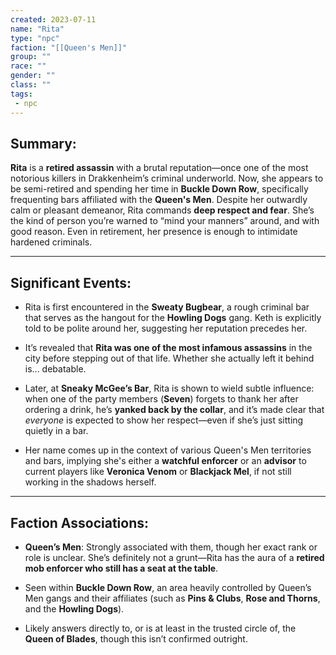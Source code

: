```yaml
---
created: 2023-07-11
name: "Rita"
type: "npc"
faction: "[[Queen's Men]]"
group: ""
race: ""
gender: ""
class: ""
tags:
 - npc
---
```

## Summary:

**Rita** is a **retired assassin** with a brutal reputation—once one of the most notorious killers in Drakkenheim’s criminal underworld. Now, she appears to be semi-retired and spending her time in **Buckle Down Row**, specifically frequenting bars affiliated with the **Queen's Men**. Despite her outwardly calm or pleasant demeanor, Rita commands **deep respect and fear**. She’s the kind of person you’re warned to “mind your manners” around, and with good reason. Even in retirement, her presence is enough to intimidate hardened criminals.

---

## Significant Events:

- Rita is first encountered in the **Sweaty Bugbear**, a rough criminal bar that serves as the hangout for the **Howling Dogs** gang. Keth is explicitly told to be polite around her, suggesting her reputation precedes her​.
    
- It’s revealed that **Rita was one of the most infamous assassins** in the city before stepping out of that life. Whether she actually left it behind is... debatable​.
    
- Later, at **Sneaky McGee’s Bar**, Rita is shown to wield subtle influence: when one of the party members (**Seven**) forgets to thank her after ordering a drink, he’s **yanked back by the collar**, and it’s made clear that _everyone_ is expected to show her respect—even if she’s just sitting quietly in a bar​.
    
- Her name comes up in the context of various Queen's Men territories and bars, implying she's either a **watchful enforcer** or an **advisor** to current players like **Veronica Venom** or **Blackjack Mel**, if not still working in the shadows herself.
    

---

## Faction Associations:

- **Queen’s Men**: Strongly associated with them, though her exact rank or role is unclear. She’s definitely not a grunt—Rita has the aura of a **retired mob enforcer who still has a seat at the table**.
    
- Seen within **Buckle Down Row**, an area heavily controlled by Queen’s Men gangs and their affiliates (such as **Pins & Clubs**, **Rose and Thorns**, and the **Howling Dogs**).
    
- Likely answers directly to, or is at least in the trusted circle of, the **Queen of Blades**, though this isn’t confirmed outright.
